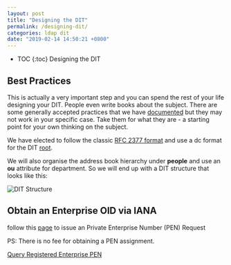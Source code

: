 ```yaml
---
layout: post
title: "Designing the DIT"
permalink: /designing-dit/
categories: ldap dit
date: "2019-02-14 14:50:21 +0800"
---
```


* TOC
{:toc}
Designing the DIT

## Best Practices

This is actually a very important step and you can spend the rest of your life designing your DIT. People even write books about the subject. There are some generally accepted practices that we have [documented](http://www.zytrax.com/books/ldap/apa/structure.html) but they may not work in your specific case. Take them for what they are - a starting point for your own thinking on the subject.

We have elected to follow the classic [RFC 2377 format](http://www.zytrax.com/books/ldap/apa/ldap-root.html) and use a dc format for the DIT [root](http://www.zytrax.com/books/ldap/apd/index.html#root).

We will also organise the address book hierarchy under **people** and use an **ou** attribute for department. So we will end up with a DIT structure that looks like this:

![DIT Structure](http://www.zytrax.com/images/ldap-sample-1.gif)

## Obtain an Enterprise OID via IANA

follow this [page](http://pen.iana.org/pen/PenApplication.page) to issue an Private Enterprise Number (PEN) Request

PS: There is no fee for obtaining a PEN assignment.

[Query Registered Enterprise PEN](https://www.iana.org/assignments/enterprise-numbers/enterprise-numbers)